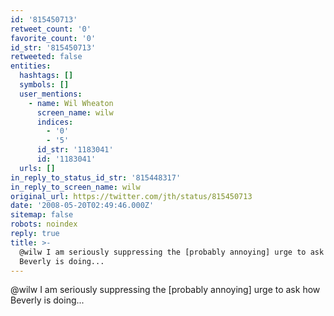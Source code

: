 ```yaml
---
id: '815450713'
retweet_count: '0'
favorite_count: '0'
id_str: '815450713'
retweeted: false
entities:
  hashtags: []
  symbols: []
  user_mentions:
    - name: Wil Wheaton
      screen_name: wilw
      indices:
        - '0'
        - '5'
      id_str: '1183041'
      id: '1183041'
  urls: []
in_reply_to_status_id_str: '815448317'
in_reply_to_screen_name: wilw
original_url: https://twitter.com/jth/status/815450713
date: '2008-05-20T02:49:46.000Z'
sitemap: false
robots: noindex
reply: true
title: >-
  @wilw I am seriously suppressing the [probably annoying] urge to ask how
  Beverly is doing...
---
```


@wilw I am seriously suppressing the [probably annoying] urge to ask how Beverly is doing...